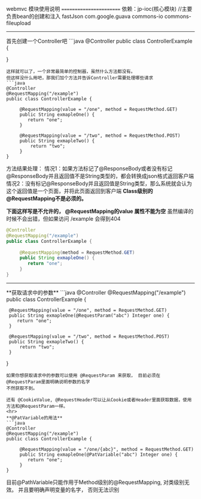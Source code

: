 webmvc 模块使用说明
`======================`
依赖：jp-ioc(核心模块) //主要负责bean的创建和注入
      fastJson
      com.google.guava
      commons-io
      commons-fileupload
<hr>
首先创建一个Controller吧
```java
@Controller
public class ControllerExample {

}
```
这样就可以了，一个非常最简单的控制器，虽然什么方法都没有。
但这样没什么用吧，那我们加个方法并告诉Controller需要处理哪些请求
```java
@Controller
@RequestMapping("/example")
public class ControllerExample {
      
     @RequestMapping(value = "/one", method = RequestMethod.GET) 
     public String exmapleOne() {
        return "one";
     }
     
     @RequestMapping(value = "/two", method = RequestMethod.POST) 
     public String exmapleTwo() {
         return "two";
     }
}
```
方法结果处理：
 情况1：如果方法标记了@ResponseBody或者没有标记@ResponseBody并且返回值不是String类型的，都会转换成json格式返回客户端
 情况2：没有标记@ResponseBody并且返回值是String类型，那么系统就会认为这个返回值是一个页面，并将此页面返回到客户端
**Class级别的@RequestMapping不是必须的。**


**下面这样写是不允许的， @RequestMapping的value 属性不能为空**
虽然编译的时候不会出错，但如果访问 /example 会得到404
```java
@Controller
@RequestMapping("/example")
public class ControllerExample {
      
     @RequestMapping(method = RequestMethod.GET) 
     public String exmapleOne() {
        return "one";
     } 
}
```
<hr>
**获取请求中的参数**
```java
@Controller
@RequestMapping("/example")
public class ControllerExample {
      
     @RequestMapping(value = "/one", method = RequestMethod.GET) 
     public String exmapleOne(@RequestParam("abc") Integer one) {
        return "one";
     }
     
     @RequestMapping(value = "/two", method = RequestMethod.POST) 
     public String exmapleTwo() {
         return "two";
     }
}
```
如果你想获取请求中的参数可以使用 @RequestParam 来获取， 目前必须在 @RequestParam里面明确说明参数的名字
不然获取不到。

还有 @CookieValue, @RequestHeader可以让从Cookie或者Header里面获取数据，使用方法和@RequestParam一样。
<hr>
**@PatVariable的用法**
```java
@Controller
@RequestMapping("/example")
public class ControllerExample {
      
     @RequestMapping(value = "/one/{abc}", method = RequestMethod.GET) 
     public String exmapleOne(@PatVariable("abc") Integer one) {
        return "one";
     }
}
```
目前@PathVariable只能作用于Method级别的@RequestMapping, 对类级别无效。
并且要明确声明变量的名字， 否则无法识别